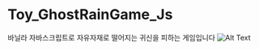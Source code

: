 # Toy_GhostRainGame_Js
바닐라 자바스크립트로 자유자재로 떨어지는 귀신을 피하는 게임입니다
![Alt Text](https://media.giphy.com/media/kHmPl3rp3doTLFyhTq/giphy.gif)
